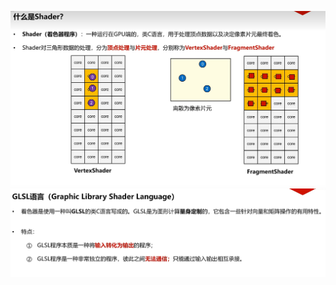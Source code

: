 ![输入图片说明](/imgs/2024-10-17/yqGCZeQ6aaO6VyUf.png)
![输入图片说明](/imgs/2024-10-17/naV9IKOS1UMOFebi.png)
<!--stackedit_data:
eyJoaXN0b3J5IjpbNDI2MTE3ODg5XX0=
-->